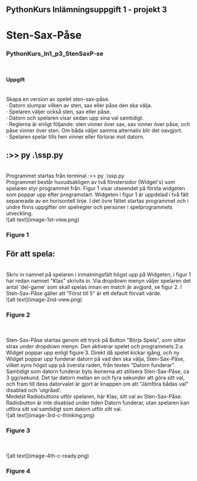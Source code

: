 ﻿<h2>PythonKurs Inlämningsuppgift 1 - projekt 3</h2>
<h1>Sten-Sax-Påse</h1>
<h3>PythonKurs_In1_p3_StenSaxP-se</h3>
<br>
<p>
    <h4>Uppgift</h4>
    <br>Skapa en version av spelet sten-sax-påse.
    <br>· Datorn slumpar vilken av sten, sax eller påse den ska välja.
    <br>· Spelaren väljer också sten, sax eller påse.
    <br>· Datorn och spelaren visar sedan upp sina val samtidigt.
    <br>· Reglerna är enligt följande: sten vinner över sax, sax vinner över påse, och påse vinner över sten. Om båda väljer samma alternativ blir det oavgjort.
    <br>· Spelaren spelar tills hen vinner eller förlorar mot datorn.
</p>

<p>
    <h2> :>> py .\ssp.py  </h2>
    <br>Programmet startas från terminal :>> py .\ssp.py
    <br>Programmet består huvudsakligen av två fönstersidor (Widget's) som spelaren styr programmet från. Figur 1 visar utseendet på första widgeten som poppar upp efter programstart. Widgeten i figur 1 är uppdelad i två fält separerade av en horisontell linje. I det övre fältet startas programmet och i undre finns uppgifter om spelregler och personer i spelprogrammets utveckling.
    <br>
    ![alt text](image-1st-view.png)
    <h3> Figure 1 </h3>
</p>

<p>
    <h2> För att spela: </h2>
    <br>Skriv in namnet på spelaren i inmatningsfält högst upp på Widgeten, i figur 1  har redan namnet "Klas" skrivits in. Via dropdown menyn väljer spelaren det antal 'del-game' som skall spelas innan en match är avgjord, se figur 2. I Sten-Sax-Påse gäller att "Först till 5" är ett default förvalt värde.
    <br>
    ![alt text](image-2nd-view.png)
    <h3> Figure 2 </h3>
    <br>
    <br>Sten-Sax-Påse startas genom ett tryck på Button "Börja Spela", som sitter strax under dropdown menyn. Den aktiverar spelet och programmets 2:a Widget poppar upp enligt figure 3. Direkt då spelet kickar igång, och ny Widget poppar upp funderar datorn på vad den ska välja, Sten-Sax-Påse, vilket syns högst upp på översta raden, från texten "Datorn funderar". Samtidigt som datorn funderar byts ikonerna att stilisera Sten-Sax-Påse, ca 3 ggr/sekund. Det tar datorn mellan en och fyra sekunder att göra sitt val, och fram till dess datorvalet är gjort är knappen om att "Jämföra bådas val" disablad och 'utgråad'.
    <br>Medelst Radiobuttons utför spelaren, här Klas, sitt val av Sten-Sax-Påse. Radiobutton är inte disablad under tiden Datorn funderar, utan spelaren kan utföra sitt val samtidigt som datorn utför sitt val.
    <br>
    ![alt text](image-3rd-c-thinking.png)
    <h3> Figure 3 </h3>
    <br>
    <br>
    ![alt text](image-4th-c-ready.png)
    <h3> Figure 4 </h3>
    <br>
    <br>
</p>

